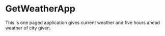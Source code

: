 # GetWeatherApp
This is one paged application gives current weather and five hours ahead weather of city given. 
